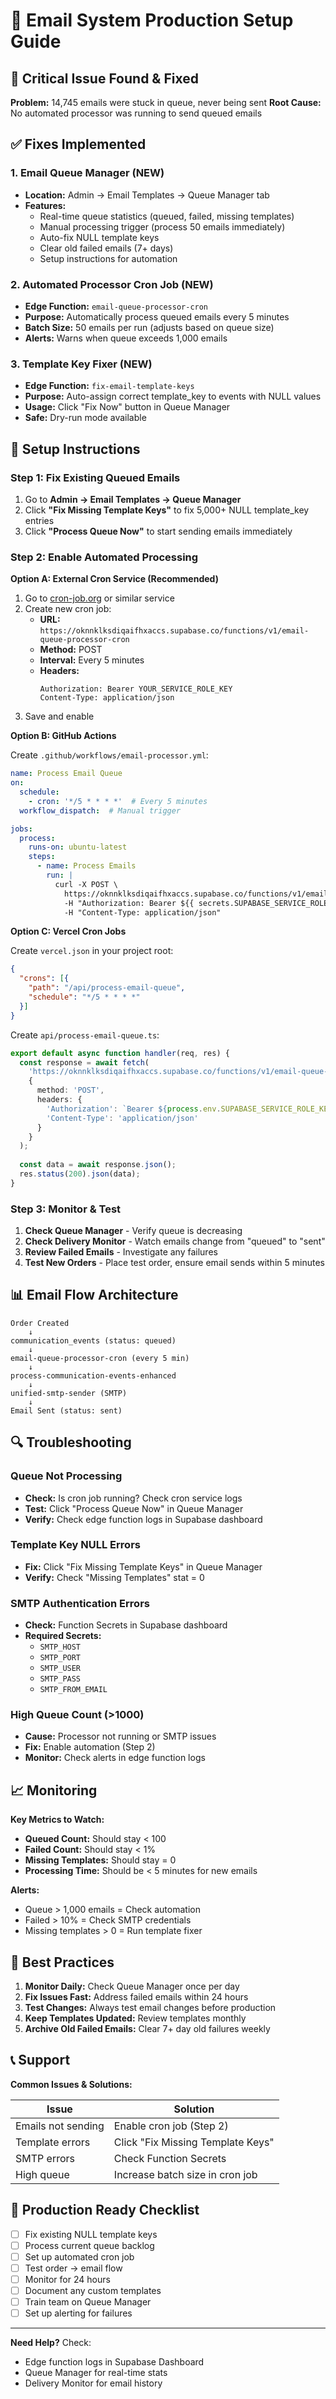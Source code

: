 # 📧 Email System Production Setup Guide

## 🚨 Critical Issue Found & Fixed

**Problem:** 14,745 emails were stuck in queue, never being sent
**Root Cause:** No automated processor was running to send queued emails

## ✅ Fixes Implemented

### 1. **Email Queue Manager** (NEW)
- **Location:** Admin → Email Templates → Queue Manager tab
- **Features:**
  - Real-time queue statistics (queued, failed, missing templates)
  - Manual processing trigger (process 50 emails immediately)
  - Auto-fix NULL template keys
  - Clear old failed emails (7+ days)
  - Setup instructions for automation

### 2. **Automated Processor Cron Job** (NEW)
- **Edge Function:** `email-queue-processor-cron`
- **Purpose:** Automatically process queued emails every 5 minutes
- **Batch Size:** 50 emails per run (adjusts based on queue size)
- **Alerts:** Warns when queue exceeds 1,000 emails

### 3. **Template Key Fixer** (NEW)
- **Edge Function:** `fix-email-template-keys`
- **Purpose:** Auto-assign correct template_key to events with NULL values
- **Usage:** Click "Fix Now" button in Queue Manager
- **Safe:** Dry-run mode available

## 🔧 Setup Instructions

### Step 1: Fix Existing Queued Emails

1. Go to **Admin → Email Templates → Queue Manager**
2. Click **"Fix Missing Template Keys"** to fix 5,000+ NULL template_key entries
3. Click **"Process Queue Now"** to start sending emails immediately

### Step 2: Enable Automated Processing

**Option A: External Cron Service (Recommended)**

1. Go to [cron-job.org](https://cron-job.org) or similar service
2. Create new cron job:
   - **URL:** `https://oknnklksdiqaifhxaccs.supabase.co/functions/v1/email-queue-processor-cron`
   - **Method:** POST
   - **Interval:** Every 5 minutes
   - **Headers:** 
     ```
     Authorization: Bearer YOUR_SERVICE_ROLE_KEY
     Content-Type: application/json
     ```
3. Save and enable

**Option B: GitHub Actions**

Create `.github/workflows/email-processor.yml`:

```yaml
name: Process Email Queue
on:
  schedule:
    - cron: '*/5 * * * *'  # Every 5 minutes
  workflow_dispatch:  # Manual trigger

jobs:
  process:
    runs-on: ubuntu-latest
    steps:
      - name: Process Emails
        run: |
          curl -X POST \
            https://oknnklksdiqaifhxaccs.supabase.co/functions/v1/email-queue-processor-cron \
            -H "Authorization: Bearer ${{ secrets.SUPABASE_SERVICE_ROLE_KEY }}" \
            -H "Content-Type: application/json"
```

**Option C: Vercel Cron Jobs**

Create `vercel.json` in your project root:

```json
{
  "crons": [{
    "path": "/api/process-email-queue",
    "schedule": "*/5 * * * *"
  }]
}
```

Create `api/process-email-queue.ts`:

```typescript
export default async function handler(req, res) {
  const response = await fetch(
    'https://oknnklksdiqaifhxaccs.supabase.co/functions/v1/email-queue-processor-cron',
    {
      method: 'POST',
      headers: {
        'Authorization': `Bearer ${process.env.SUPABASE_SERVICE_ROLE_KEY}`,
        'Content-Type': 'application/json'
      }
    }
  );
  
  const data = await response.json();
  res.status(200).json(data);
}
```

### Step 3: Monitor & Test

1. **Check Queue Manager** - Verify queue is decreasing
2. **Check Delivery Monitor** - Watch emails change from "queued" to "sent"
3. **Review Failed Emails** - Investigate any failures
4. **Test New Orders** - Place test order, ensure email sends within 5 minutes

## 📊 Email Flow Architecture

```
Order Created
    ↓
communication_events (status: queued)
    ↓
email-queue-processor-cron (every 5 min)
    ↓
process-communication-events-enhanced
    ↓
unified-smtp-sender (SMTP)
    ↓
Email Sent (status: sent)
```

## 🔍 Troubleshooting

### Queue Not Processing
- **Check:** Is cron job running? Check cron service logs
- **Test:** Click "Process Queue Now" in Queue Manager
- **Verify:** Check edge function logs in Supabase dashboard

### Template Key NULL Errors
- **Fix:** Click "Fix Missing Template Keys" in Queue Manager
- **Verify:** Check "Missing Templates" stat = 0

### SMTP Authentication Errors
- **Check:** Function Secrets in Supabase dashboard
- **Required Secrets:**
  - `SMTP_HOST`
  - `SMTP_PORT`
  - `SMTP_USER`
  - `SMTP_PASS`
  - `SMTP_FROM_EMAIL`

### High Queue Count (>1000)
- **Cause:** Processor not running or SMTP issues
- **Fix:** Enable automation (Step 2)
- **Monitor:** Check alerts in edge function logs

## 📈 Monitoring

**Key Metrics to Watch:**
- **Queued Count:** Should stay < 100
- **Failed Count:** Should stay < 1%
- **Missing Templates:** Should stay = 0
- **Processing Time:** Should be < 5 minutes for new emails

**Alerts:**
- Queue > 1,000 emails = Check automation
- Failed > 10% = Check SMTP credentials
- Missing templates > 0 = Run template fixer

## 🎯 Best Practices

1. **Monitor Daily:** Check Queue Manager once per day
2. **Fix Issues Fast:** Address failed emails within 24 hours
3. **Test Changes:** Always test email changes before production
4. **Keep Templates Updated:** Review templates monthly
5. **Archive Old Failed Emails:** Clear 7+ day old failures weekly

## 📞 Support

**Common Issues & Solutions:**

| Issue | Solution |
|-------|----------|
| Emails not sending | Enable cron job (Step 2) |
| Template errors | Click "Fix Missing Template Keys" |
| SMTP errors | Check Function Secrets |
| High queue | Increase batch size in cron job |

## 🚀 Production Ready Checklist

- [ ] Fix existing NULL template keys
- [ ] Process current queue backlog
- [ ] Set up automated cron job
- [ ] Test order → email flow
- [ ] Monitor for 24 hours
- [ ] Document any custom templates
- [ ] Train team on Queue Manager
- [ ] Set up alerting for failures

---

**Need Help?** Check:
- Edge function logs in Supabase Dashboard
- Queue Manager for real-time stats
- Delivery Monitor for email history
